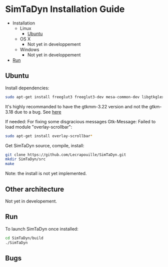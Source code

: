 # SimTaDyn Installation Guide

- Installation
  - Linux
    - [Ubuntu](#ubuntu)
  - OS X
    - Not yet in developpement
  - Windows
    - Not yet in developpement
- [Run](#run)

## Ubuntu

Install dependencies:
```sh
sudo apt-get install freeglut3 freeglut3-dev mesa-common-dev libgtkglextmm-x11-1.2-dev libgtkmm-2.4-dev libgtksourceviewmm-3.0-dev libglu1-mesa-dev libglew-dev libcppunit-dev gcovr
```

It's highly recommanded to have the gtkmm-3.22 version and not the gtkm-3.18 due to a bug. See [here](https://github.com/Lecrapouille/SimTaDyn/blob/master/doc/Bugs.md)

If needed:
For fixing some disgracious messages Gtk-Message: Failed to load module "overlay-scrollbar":
```sh
sudo apt-get install overlay-scrollbar*
```

Get SimTaDyn source, compile, install:
```sh
git clone https://github.com/Lecrapouille/SimTaDyn.git
mkdir SimTaDyn/src
make
```

Note: the install is not yet implemented.

## Other architecture

Not yet in developement.

## Run

To launch SimTaDyn once installed:
```sh
cd SimTaDyn/build
./SimTaDyn
```

## Bugs
